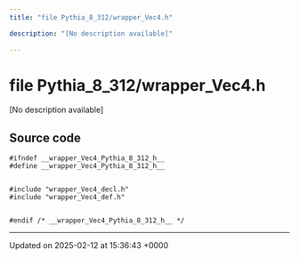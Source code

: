 ```yaml
---
title: "file Pythia_8_312/wrapper_Vec4.h"

description: "[No description available]"

---
```


# file Pythia_8_312/wrapper_Vec4.h

[No description available]




## Source code

```
#ifndef __wrapper_Vec4_Pythia_8_312_h__
#define __wrapper_Vec4_Pythia_8_312_h__


#include "wrapper_Vec4_decl.h"
#include "wrapper_Vec4_def.h"


#endif /* __wrapper_Vec4_Pythia_8_312_h__ */
```


-------------------------------

Updated on 2025-02-12 at 15:36:43 +0000
